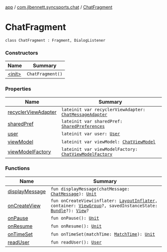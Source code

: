 [app](../../index.md) / [com.jlbennett.syncsports.chat](../index.md) / [ChatFragment](./index.md)

# ChatFragment

`class ChatFragment : Fragment, DialogListener`

### Constructors

| Name | Summary |
|---|---|
| [&lt;init&gt;](-init-.md) | `ChatFragment()` |

### Properties

| Name | Summary |
|---|---|
| [recyclerViewAdapter](recycler-view-adapter.md) | `lateinit var recyclerViewAdapter: `[`ChatMessageAdapter`](../-chat-message-adapter/index.md) |
| [sharedPref](shared-pref.md) | `lateinit var sharedPref: `[`SharedPreferences`](https://developer.android.com/reference/android/content/SharedPreferences.html) |
| [user](user.md) | `lateinit var user: `[`User`](../../com.jlbennett.syncsports.util/-user/index.md) |
| [viewModel](view-model.md) | `lateinit var viewModel: `[`ChatViewModel`](../-chat-view-model/index.md) |
| [viewModelFactory](view-model-factory.md) | `lateinit var viewModelFactory: `[`ChatViewModelFactory`](../-chat-view-model-factory/index.md) |

### Functions

| Name | Summary |
|---|---|
| [displayMessage](display-message.md) | `fun displayMessage(chatMessage: `[`ChatMessage`](../-chat-message/index.md)`): `[`Unit`](https://kotlinlang.org/api/latest/jvm/stdlib/kotlin/-unit/index.html) |
| [onCreateView](on-create-view.md) | `fun onCreateView(inflater: `[`LayoutInflater`](https://developer.android.com/reference/android/view/LayoutInflater.html)`, container: `[`ViewGroup`](https://developer.android.com/reference/android/view/ViewGroup.html)`?, savedInstanceState: `[`Bundle`](https://developer.android.com/reference/android/os/Bundle.html)`?): `[`View`](https://developer.android.com/reference/android/view/View.html)`?` |
| [onPause](on-pause.md) | `fun onPause(): `[`Unit`](https://kotlinlang.org/api/latest/jvm/stdlib/kotlin/-unit/index.html) |
| [onResume](on-resume.md) | `fun onResume(): `[`Unit`](https://kotlinlang.org/api/latest/jvm/stdlib/kotlin/-unit/index.html) |
| [onTimeSet](on-time-set.md) | `fun onTimeSet(matchTime: `[`MatchTime`](../../com.jlbennett.syncsports.util/-match-time/index.md)`): `[`Unit`](https://kotlinlang.org/api/latest/jvm/stdlib/kotlin/-unit/index.html) |
| [readUser](read-user.md) | `fun readUser(): `[`User`](../../com.jlbennett.syncsports.util/-user/index.md) |

